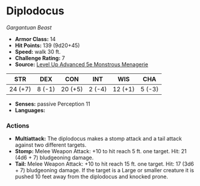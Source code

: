 # Diplodocus

*Gargantuan* *Beast*

- **Armor Class:** 14
- **Hit Points:** 139 (9d20+45)
- **Speed:** walk 30 ft.
- **Challenge Rating:** 7
- **Source:** [Level Up Advanced 5e Monstrous Menagerie](https://www.levelup5e.com)

| STR | DEX | CON | INT | WIS | CHA |
| --- | --- | --- | --- | --- | --- |
| 24 (+7) | 8 (-1) | 20 (+5) | 2 (-4) | 12 (+1) | 5 (-3) |

- **Senses:** passive Perception 11
- **Languages:** 
### Actions
- **Multiattack:** The diplodocus makes a stomp attack and a tail attack against two different targets.
- **Stomp:** Melee Weapon Attack: +10 to hit  reach 5 ft.  one target. Hit: 21 (4d6 + 7) bludgeoning damage.
- **Tail:** Melee Weapon Attack: +10 to hit  reach 15 ft.  one target. Hit: 17 (3d6 + 7) bludgeoning damage. If the target is a Large or smaller creature  it is pushed 10 feet away from the diplodocus and knocked prone.

